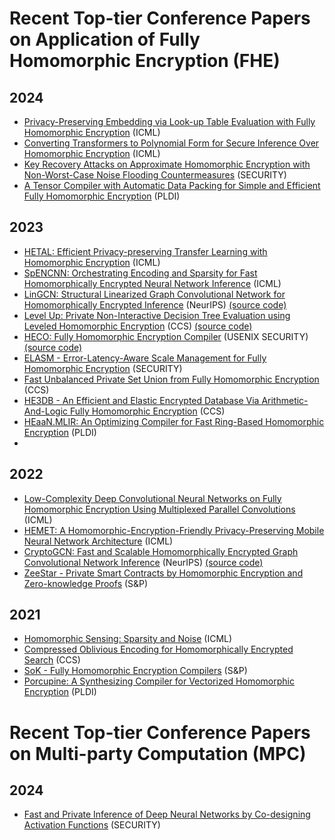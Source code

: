 # Recent Top-tier Conference Papers on Application of Fully Homomorphic Encryption (FHE)


## 2024

* [Privacy-Preserving Embedding via Look-up Table Evaluation with Fully Homomorphic Encryption](https://icml.cc/virtual/2024/poster/33668) (ICML)
* [Converting Transformers to Polynomial Form for Secure Inference Over Homomorphic Encryption](https://icml.cc/virtual/2024/poster/34811) (ICML)
* [Key Recovery Attacks on Approximate Homomorphic Encryption with Non-Worst-Case Noise Flooding Countermeasures](https://www.usenix.org/conference/usenixsecurity24/presentation/guo) (SECURITY)
* [A Tensor Compiler with Automatic Data Packing for Simple and Efficient Fully Homomorphic Encryption](https://people.csail.mit.edu/devadas/pubs/pldi24_fhelipe.pdf) (PLDI)

## 2023

* [HETAL: Efficient Privacy-preserving Transfer Learning with Homomorphic Encryption](https://icml.cc/virtual/2023/poster/24180) (ICML)
* [SpENCNN: Orchestrating Encoding and Sparsity for Fast Homomorphically Encrypted Neural Network Inference](https://icml.cc/virtual/2023/poster/24295) (ICML)
* [LinGCN: Structural Linearized Graph Convolutional Network for Homomorphically Encrypted Inference](https://arxiv.org/pdf/2309.14331.pdf) (NeurIPS) [(source code)](https://github.com/RasoulAM/private-decision-tree-evaluation)
* [Level Up: Private Non-Interactive Decision Tree Evaluation using Leveled Homomorphic Encryption](https://openreview.net/pdf?id=VeQBBm1MmTZ) (CCS) [(source code)](https://github.com/RasoulAM/private-decision-tree-evaluation)
* [HECO: Fully Homomorphic Encryption Compiler](https://www.usenix.org/conference/usenixsecurity23/presentation/viand) (USENIX SECURITY) [(source code)](https://github.com/MarbleHE/HECO)
* [ELASM - Error-Latency-Aware Scale Management for Fully Homomorphic Encryption](https://www.usenix.org/system/files/sec23fall-prepub-147-lee-yongwoo.pdf) (SECURITY)
* [Fast Unbalanced Private Set Union from Fully Homomorphic Encryption](https://eprint.iacr.org/2022/653) (CCS)
* [HE3DB - An Efficient and Elastic Encrypted Database Via Arithmetic-And-Logic Fully Homomorphic Encryption](https://eprint.iacr.org/2023/1446) (CCS)
* [HEaaN.MLIR: An Optimizing Compiler for Fast Ring-Based Homomorphic Encryption](https://dl.acm.org/doi/abs/10.1145/3591228) (PLDI)
* 
## 2022

* [Low-Complexity Deep Convolutional Neural Networks on Fully Homomorphic Encryption Using Multiplexed Parallel Convolutions](https://icml.cc/virtual/2022/poster/17801) (ICML)
* [HEMET: A Homomorphic-Encryption-Friendly Privacy-Preserving Mobile Neural Network Architecture](https://icml.cc/virtual/2021/poster/10389) (ICML)
* [CryptoGCN: Fast and Scalable Homomorphically Encrypted Graph Convolutional Network Inference](https://openreview.net/pdf?id=VeQBBm1MmTZ) (NeurIPS) [(source code)](https://github.com/RasoulAM/private-decision-tree-evaluation)
* [ZeeStar - Private Smart Contracts by Homomorphic Encryption and Zero-knowledge Proofs](https://files.sri.inf.ethz.ch/website/papers/sp22-zeestar.pdf) (S&P)

## 2021

* [Homomorphic Sensing: Sparsity and Noise](https://icml.cc/virtual/2021/poster/8505) (ICML)
* [Compressed Oblivious Encoding for Homomorphically Encrypted Search](https://eprint.iacr.org/2021/1199.pdf) (CCS)
* [SoK - Fully Homomorphic Encryption Compilers](https://ieeexplore.ieee.org/document/9519484) (S&P)
* [Porcupine: A Synthesizing Compiler for Vectorized Homomorphic Encryption](https://www.arxiv.org/abs/2101.07841) (PLDI)


# Recent Top-tier Conference Papers on Multi-party Computation (MPC) 

## 2024

* [Fast and Private Inference of Deep Neural Networks by Co-designing Activation Functions](https://arxiv.org/abs/2306.08538) (SECURITY)
